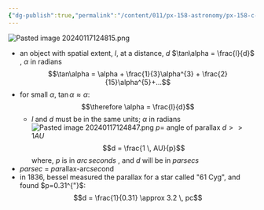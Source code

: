 ```yaml
---
{"dg-publish":true,"permalink":"/content/011/px-158-astronomy/px-158-c-angles-and-parallax/px-158-c1-parallax/","noteIcon":"1","created":"2024-11-25T10:50:32.000+00:00","updated":"2024-11-26T20:13:06.648+00:00"}
---
```


![Pasted image 20240117124815.png](/img/user/pics/Pasted%20image%2020240117124815.png)
- an object with spatial extent, ${} l$, at a distance, $d$
	$\tan\alpha = \frac{l}{d}$ , $\alpha$ in radians
$$\tan\alpha = \alpha + \frac{1}{3}\alpha^{3} + \frac{2}{15}\alpha^{5}+...$$
- for small $\alpha$, $\tan\alpha \approx \alpha$: 
$$\therefore \alpha = \frac{l}{d}$$
	- $l$ and $d$ must be in the same units; $\alpha$ in radians
![Pasted image 20240117124847.png](/img/user/pics/Pasted%20image%2020240117124847.png)
	$p=$ angle of parallax
	$d >> 1AU$
	$$d = \frac{1 \, AU}{p}$$
		where, $p$ is in $arc\,seconds$ , and $d$ will be in $parsecs$
- *parsec* = *par*allax-arc*sec*ond
- in 1836, bessel measured the parallax for a star called "61 Cyg", and found $p=0.31^{"}$: 
$$d = \frac{1}{0.31} \approx 3.2 \, pc$$

